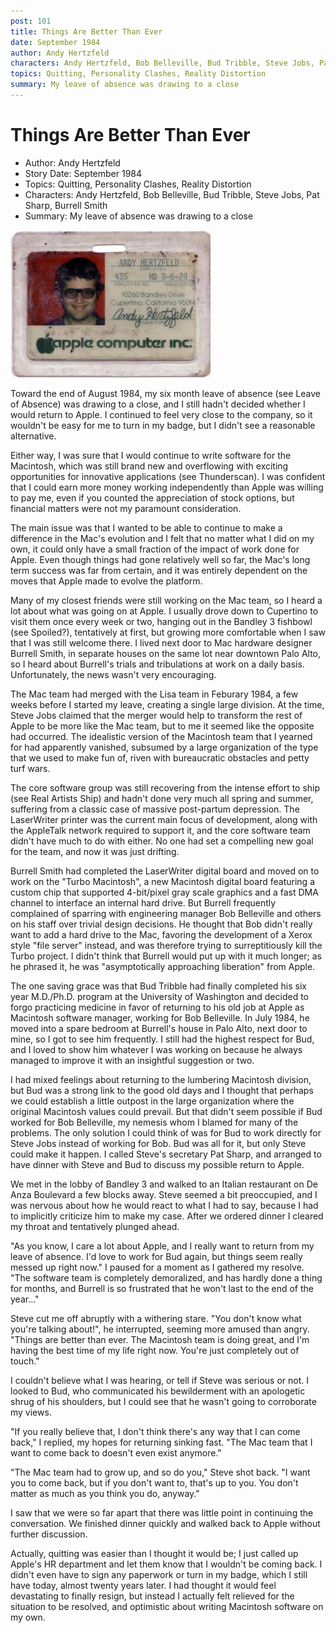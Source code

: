 ```yaml
---
post: 101
title: Things Are Better Than Ever
date: September 1984
author: Andy Hertzfeld
characters: Andy Hertzfeld, Bob Belleville, Bud Tribble, Steve Jobs, Pat Sharp, Burrell Smith
topics: Quitting, Personality Clashes, Reality Distortion
summary: My leave of absence was drawing to a close
---
```


# Things Are Better Than Ever
* Author: Andy Hertzfeld
* Story Date: September 1984
* Topics: Quitting, Personality Clashes, Reality Distortion
* Characters: Andy Hertzfeld, Bob Belleville, Bud Tribble, Steve Jobs, Pat Sharp, Burrell Smith
* Summary: My leave of absence was drawing to a close

![My Apple Badge](images/Macintosh/badge.jpg) 
    
Toward the end of August 1984, my six month leave of absence (see Leave of Absence) was drawing to a close, and I still hadn't decided whether I would return to Apple.  I continued to feel very close to the company, so it wouldn't be easy for me to turn in my badge, but I didn't see a reasonable alternative.

Either way, I was sure that I would continue to write software for the Macintosh, which was still brand new and overflowing with exciting opportunities for innovative applications (see Thunderscan).  I was confident that I could earn more money working independently than Apple was willing to pay me, even if you counted the appreciation of stock options, but financial matters were not my paramount consideration.

The main issue was that I wanted to be able to continue to make a difference in the Mac's evolution and I felt that no matter what I did on my own, it could only have a small fraction of the impact of work done for Apple.  Even though things had gone relatively well so far, the Mac's long term success was far from certain, and it was entirely dependent on the moves that Apple made to evolve the platform.

Many of my closest friends were still working on the Mac team, so I heard a lot about what was going on at Apple.  I usually drove down to Cupertino to visit them once every week or two, hanging out in the Bandley 3 fishbowl (see Spoiled?), tentatively at first, but growing more comfortable when I saw that I was still welcome there.  I lived next door to Mac hardware designer Burrell Smith, in separate houses on the same lot near downtown Palo Alto, so I heard about Burrell's trials and tribulations at work on a daily basis.  Unfortunately, the news wasn't very encouraging.

The Mac team had merged with the Lisa team in Feburary 1984, a few weeks before I started my leave,  creating a single large division.  At the time, Steve Jobs claimed that the merger would help to transform the rest of Apple to be more like the Mac team, but to me it seemed like the opposite had occurred. The idealistic version of the Macintosh team that I yearned for had apparently vanished, subsumed by a large organization of the type that we used to make fun of, riven with bureaucratic obstacles and petty turf wars.  

The core software group was still recovering from the intense effort to ship (see Real Artists Ship) and hadn't done very much all spring and summer, suffering from a classic case of massive post-partum depression.  The LaserWriter printer was the current main focus of development, along with the AppleTalk network required to support it, and the core software team didn't have much to do with either.  No one had set a compelling new goal for the team, and now it was just drifting.

Burrell Smith had completed the LaserWriter digital board and moved on to work on the "Turbo Macintosh", a new Macintosh digital board featuring a custom chip that supported 4-bit/pixel gray scale graphics and a fast DMA channel to interface an internal hard drive.  But Burrell frequently complained of sparring with engineering manager Bob Belleville and others on his staff over trivial design decisions.  He thought that Bob didn't really want to add a hard drive to the Mac, favoring the development of a Xerox style "file server" instead, and was therefore trying to surreptitiously kill the Turbo project.  I didn't think that Burrell would put up with it much longer; as he phrased it, he was "asymptotically approaching liberation" from Apple.
  
The one saving grace was that Bud Tribble had finally completed his six year M.D./Ph.D. program at the University of Washington and decided to forgo practicing medicine in favor of returning to his old job at Apple as Macintosh software manager, working for Bob Belleville.  In July 1984, he moved into a spare bedroom at Burrell's house in Palo Alto, next door to mine, so I got to see him frequently.  I still had the highest respect for Bud, and I loved to show him whatever I was working on because he always managed to improve it with an insightful suggestion or two.

I had mixed feelings about returning to the lumbering Macintosh division, but Bud was a strong link to the good old days and I thought that perhaps we could establish a little outpost in the large organization where the original Macintosh values could prevail.  But that didn't seem possible if Bud worked for Bob Belleville, my nemesis whom I blamed for many of the problems. The only solution I could think of was for Bud to work directly for Steve Jobs instead of working for Bob.  Bud was all for it, but only Steve could make it happen.  I called Steve's secretary Pat Sharp, and arranged to have dinner with Steve and Bud to discuss my possible return to Apple.

We met in the lobby of Bandley 3 and walked to an Italian restaurant on De Anza Boulevard a few blocks away. Steve seemed a bit preoccupied, and I was nervous about how he would react to what I had to say, because I had to implicitly criticize him to make my case.  After we ordered dinner I cleared my throat and tentatively plunged ahead.

"As you know, I care a lot about Apple, and I really want to return from my leave of absence.  I'd love to work for Bud again, but things seem really messed up right now." I paused for a moment as I gathered my resolve.  "The software team is completely demoralized, and has hardly done a thing for months, and Burrell is so frustrated that he won't last to the end of the year..."

Steve cut me off abruptly with a withering stare.  "You don't know what you're talking about!", he interrupted, seeming more amused than angry.  "Things are better than ever. The Macintosh team is doing great, and I'm having the best time of my life right now.  You're just completely out of touch."

I couldn't believe what I was hearing, or tell if Steve was serious or not.  I looked to Bud, who communicated his bewilderment with an apologetic shrug of his shoulders, but I could see that he wasn't going to corroborate my views.

"If you really believe that, I don't think there's any way that I can come back," I replied, my hopes for returning sinking fast.  "The Mac team that I want to come back to doesn't even exist anymore."

"The Mac team had to grow up, and so do you," Steve shot back.  "I want you to come back, but if you don't want to, that's up to you.  You don't matter as much as you think you do, anyway."

I saw that we were so far apart that there was little point in continuing the conversation.  We finished dinner quickly and walked back to Apple without further discussion.

Actually, quitting was easier than I thought it would be; I just called up Apple's HR department and let them know that I wouldn't be coming back.  I didn't even have to sign any paperwork or turn in my badge, which I still have today, almost twenty years later.  I had thought it would feel devastating to finally resign, but instead I actually felt relieved for the situation to be resolved, and optimistic about writing Macintosh software on my own.